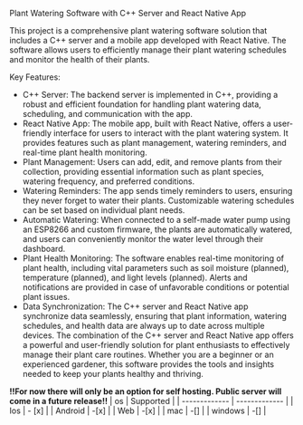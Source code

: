 Plant Watering Software with C++ Server and React Native App

This project is a comprehensive plant watering software solution that includes a C++ server and a mobile app developed with React Native. The software allows users to efficiently manage their plant watering schedules and monitor the health of their plants.

Key Features:
- C++ Server: The backend server is implemented in C++, providing a robust and efficient foundation for handling plant watering data, scheduling, and communication with the app.
- React Native App: The mobile app, built with React Native, offers a user-friendly interface for users to interact with the plant watering system. It provides features such as plant management, watering reminders, and real-time plant health monitoring.
- Plant Management: Users can add, edit, and remove plants from their collection, providing essential information such as plant species, watering frequency, and preferred conditions.
- Watering Reminders: The app sends timely reminders to users, ensuring they never forget to water their plants. Customizable watering schedules can be set based on individual plant needs.
- Automatic Watering: When connected to a self-made water pump using an ESP8266 and custom firmware, the plants are automatically watered, and users can conveniently monitor the water level through their dashboard.
- Plant Health Monitoring: The software enables real-time monitoring of plant health, including vital parameters such as soil moisture (planned), temperature (planned), and light levels (planned). Alerts and notifications are provided in case of unfavorable conditions or potential plant issues.
- Data Synchronization: The C++ server and React Native app synchronize data seamlessly, ensuring that plant information, watering schedules, and health data are always up to date across multiple devices.
The combination of the C++ server and React Native app offers a powerful and user-friendly solution for plant enthusiasts to effectively manage their plant care routines. Whether you are a beginner or an experienced gardener, this software provides the tools and insights needed to keep your plants healthy and thriving.


**!!For now there will only be an option for self hosting. Public server will come in a future release!!**
| os | Supported |
| ------------- | ------------- |
| Ios  | - [x]  |
| Android  | -[x] |
| Web  | -[x]  |
| mac  | -[]  |
| windows  | -[]  |